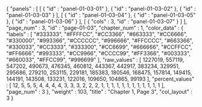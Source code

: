 {
  "panels" : [
    [
      {
        "id" : "panel-01-03-01"
      },
      {
        "id" : "panel-01-03-02"
      },
      {
        "id" : "panel-01-03-03"
      }
    ],
    [
      {
        "id" : "panel-01-03-04"
      },
      {
        "id" : "panel-01-03-05"
      },
      {
        "id" : "panel-01-03-06"
      }
    ],
    [
      {
        "cols" : 3,
        "id" : "panel-01-03-07"
      }
    ]
  ],
  "page_num" : 3,
  "id" : "page-01-03",
  "chapter_num" : 1,
  "color_data" : {
    "labels" : [
      "#333333",
      "#FFFFCC",
      "#CC3366",
      "#663333",
      "#CC6666",
      "#330000",
      "#993366",
      "#CCCCCC",
      "#996666",
      "#FFCCCC",
      "#663366",
      "#330033",
      "#CC3333",
      "#333300",
      "#CC6699",
      "#666666",
      "#CCFFCC",
      "#FF6666",
      "#993333",
      "#CC9966",
      "#CCCC99",
      "#FF3366",
      "#003333",
      "#660033",
      "#FFCC99",
      "#996699"
    ],
    "raw_values" : [
      1227019,
      557119,
      547202,
      490673,
      476345,
      460812,
      443367,
      442917,
      383234,
      329951,
      295686,
      279210,
      253115,
      229181,
      185383,
      180546,
      168475,
      157814,
      149415,
      144191,
      143508,
      133231,
      122016,
      109650,
      104865,
      99193
    ],
    "percent_values" : [
      12,
      5,
      5,
      5,
      4,
      4,
      4,
      4,
      3,
      3,
      3,
      2,
      2,
      2,
      1,
      1,
      1,
      1,
      1,
      1,
      1,
      1,
      1,
      1,
      1,
      1
    ],
    "page_num" : 3
  },
  "weight" : 103,
  "title" : "Chapter 1, Page 3",
  "col_layout" : 3
}
